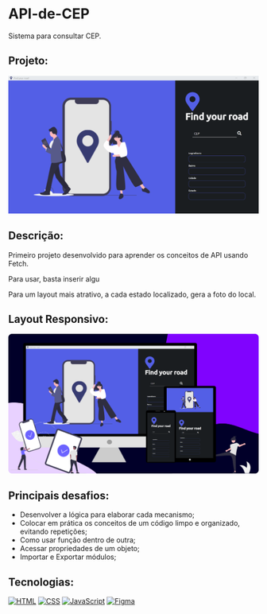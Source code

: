 # API-de-CEP
Sistema para consultar CEP.

## Projeto:

<p align="center">
  <img src="cover-cep.png" width="750px">
</p>

## Descrição:
Primeiro projeto desenvolvido para aprender os conceitos de API usando Fetch.

Para usar, basta inserir algu

Para um layout mais atrativo, a cada estado localizado, gera a foto do local.

## Layout Responsivo:
<p align="center">
  <img src="responsive.png" width="750px">
</p>


## Principais desafios:
- Desenvolver a lógica para elaborar cada mecanismo;
- Colocar em prática os conceitos de um código limpo e organizado, evitando repetições;
- Como usar função dentro de outra;
- Acessar propriedades de um objeto;
- Importar e Exportar módulos;

## Tecnologias:

[![HTML](https://img.shields.io/badge/HTML-red?style=for-the-badge&logo=HTML5&labelColor=black)](https://github.com/JuniorMacedo91)
[![CSS](https://img.shields.io/badge/CSS3-blue?style=for-the-badge&logo=CSS3&labelColor=black)](https://github.com/JuniorMacedo91)
[![JavaScript](https://img.shields.io/badge/javascript-yellow?style=for-the-badge&logo=javascript&labelColor=black)](https://github.com/JuniorMacedo91)
[![Figma](https://img.shields.io/badge/figma-teal?style=for-the-badge&logo=figma&labelColor=black)](https://github.com/JuniorMacedo91)
